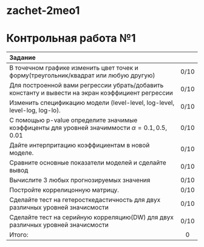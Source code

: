 # zachet-2meo1


# Контрольная работа №1
| Задание   | <!-- -->        | 
|:-------------|:---------------:|
| В точечном графике изменить цвет точек и форму(треугольник/квадрат или любую другую)       |   0/10     |
| Для построенной вами регрессии убрать/добавить константу и вывести на экран коэффициент регрессии     |     0/10 |
| Изменить спецификацию модели (level-level, log-level, level-log, log-lo).   | 0/10     |
|С помощью p-value определите значимые коэффиценты для уровней значиммости $\alpha = 0.1, 0.5, 0.01$| 0/10|
|Дайте интерпритацию коэффициентам в новой моделе.|0/10 |
|Сравните основные показатели моделей и сделайте вывод|0/10 |
|Вычислите 3 любых прогнозируемых значения| 0/10|
|Постройте коррелицонную матрицу.|0/10 |
|Сделайте тест на гетеросткедастичность для двух различных уровней значисмости| 0/10|
|Сделайте тест на серийную корреляцию(DW) для двух различных уровней значисмости| 0/10|
|Итого:|0|


